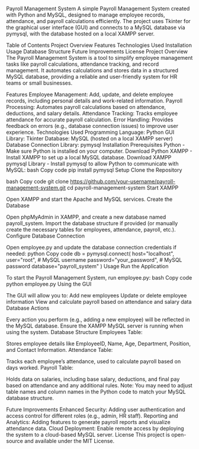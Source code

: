 Payroll Management System
A simple Payroll Management System created with Python and MySQL, designed to manage employee records, attendance, and payroll calculations efficiently. The project uses Tkinter for the graphical user interface (GUI) and connects to a MySQL database via pymysql, with the database hosted on a local XAMPP server.

Table of Contents
Project Overview
Features
Technologies Used
Installation
Usage
Database Structure
Future Improvements
License
Project Overview
The Payroll Management System is a tool to simplify employee management tasks like payroll calculations, attendance tracking, and record management. It automates calculations and stores data in a structured MySQL database, providing a reliable and user-friendly system for HR teams or small businesses.

Features
Employee Management: Add, update, and delete employee records, including personal details and work-related information.
Payroll Processing: Automates payroll calculations based on attendance, deductions, and salary details.
Attendance Tracking: Tracks employee attendance for accurate payroll calculation.
Error Handling: Provides feedback on errors (e.g., database connection issues) to improve user experience.
Technologies Used
Programming Language: Python
GUI Library: Tkinter
Database: MySQL (hosted on a local XAMPP server)
Database Connection Library: pymysql
Installation
Prerequisites
Python - Make sure Python is installed on your computer. Download Python
XAMPP - Install XAMPP to set up a local MySQL database. Download XAMPP
pymysql Library - Install pymysql to allow Python to communicate with MySQL:
bash
Copy code
pip install pymysql
Setup
Clone the Repository

bash
Copy code
git clone https://github.com/your-username/payroll-management-system.git
cd payroll-management-system
Start XAMPP

Open XAMPP and start the Apache and MySQL services.
Create the Database

Open phpMyAdmin in XAMPP, and create a new database named payroll_system.
Import the database structure if provided (or manually create the necessary tables for employees, attendance, payroll, etc.).
Configure Database Connection

Open employee.py and update the database connection credentials if needed:
python
Copy code
db = pymysql.connect(
    host="localhost",
    user="root",           # MySQL username
    password="your_password", # MySQL password
    database="payroll_system"
)
Usage
Run the Application

To start the Payroll Management System, run employee.py:
bash
Copy code
python employee.py
Using the GUI

The GUI will allow you to:
Add new employees
Update or delete employee information
View and calculate payroll based on attendance and salary data
Database Actions

Every action you perform (e.g., adding a new employee) will be reflected in the MySQL database. Ensure the XAMPP MySQL server is running when using the system.
Database Structure
Employees Table:

Stores employee details like EmployeeID, Name, Age, Department, Position, and Contact Information.
Attendance Table:

Tracks each employee’s attendance, used to calculate payroll based on days worked.
Payroll Table:

Holds data on salaries, including base salary, deductions, and final pay based on attendance and any additional rules.
Note: You may need to adjust table names and column names in the Python code to match your MySQL database structure.

Future Improvements
Enhanced Security: Adding user authentication and access control for different roles (e.g., admin, HR staff).
Reporting and Analytics: Adding features to generate payroll reports and visualize attendance data.
Cloud Deployment: Enable remote access by deploying the system to a cloud-based MySQL server.
License
This project is open-source and available under the MIT License.
